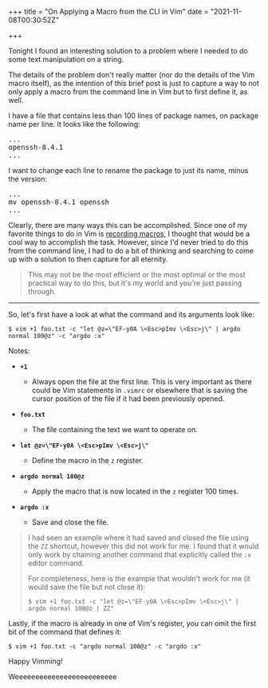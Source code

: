 +++
title = "On Applying a Macro from the CLI in Vim"
date = "2021-11-08T00:30:52Z"

+++

Tonight I found an interesting solution to a problem where I needed to do some text manipulation on a string.

The details of the problem don't really matter (nor do the details of the Vim macro itself), as the intention of this brief post is just to capture a way to not only apply a macro from the command line in Vim but to first define it, as well.

I have a file that contains less than 100 lines of package names, on package name per line.  It looks like the following:

<pre class="math">
...
openssh-8.4.1
...
</pre>

I want to change each line to rename the package to just its name, minus the version:

<pre class="math">
...
mv openssh-8.4.1 openssh
...
</pre>

Clearly, there are many ways this can be accomplished.  Since one of my favorite things to do in Vim is [recording macros], I thought that would be a cool way to accomplish the task.  However, since I'd never tried to do this from the command line, I had to do a bit of thinking and searching to come up with a solution to then capture for all eternity.

> This may not be the most efficient or the most optimal or the most practical way to do this, but it's my world and you're just passing through.

---

So, let's first have a look at what the command and its arguments look like:

```
$ vim +1 foo.txt -c "let @z=\"EF-y0A \<Esc>pImv \<Esc>j\" | argdo normal 100@z" -c "argdo :x"
```

Notes:

- **`+1`**
    + Always open the file at the first line.  This is very important as there could be Vim statements in `.vimrc` or elsewhere that is saving the cursor position of the file if it had been previously opened.

- **`foo.txt`**
    + The file containing the text we want to operate on.

- **`let @z=\"EF-y0A \<Esc>pImv \<Esc>j\"`**
    + Define the macro in the `z` register.

- **`argdo normal 100@z`**
    + Apply the macro that is now located in the `z` register 100 times.

- **`argdo :x`**
    + Save and close the file.

> I had seen an example where it had saved and closed the file using the `ZZ` shortcut, however this did not work for me.  I found that it would only work by chaining another command that explicitly called the `:x` editor command.
>
> For completeness, here is the example that wouldn't work for me (it would save the file but not close it):
>
>     $ vim +1 foo.txt -c "let @z=\"EF-y0A \<Esc>pImv \<Esc>j\" | argdo normal 100@z | ZZ"

Lastly, if the macro is already in one of Vim's register, you can omit the first bit of the command that defines it:

```
$ vim +1 foo.txt -c "argdo normal 100@z" -c "argdo :x"
```

Happy Vimming!

Weeeeeeeeeeeeeeeeeeeeeeeee

[recording macros]: https://vim.fandom.com/wiki/Macros

